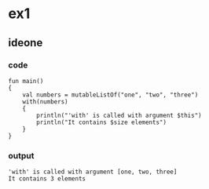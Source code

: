 # ex1
## ideone
### code
    fun main() 
    {
        val numbers = mutableListOf("one", "two", "three")
        with(numbers) 
        {
            println("'with' is called with argument $this")
            println("It contains $size elements")
        }
    }
### output
    'with' is called with argument [one, two, three]
    It contains 3 elements
